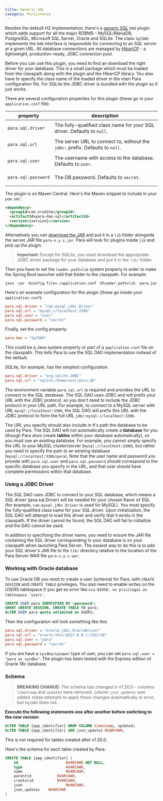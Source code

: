 ```yaml
---
title: Generic SQL
category: Persistence
---
```


Besides the default H2 implementation, there's a [generic SQL](https://github.com/Erudika/para-dao-sql) `DAO` plugin
which adds support for all the major RDBMS - MySQL/MariaDB, PostgreSQL, Microsoft SQL Server, Oracle and SQLite.
The class `SqlDAO` implements the `DAO` interface is responsible for connecting to an SQL server at a given URL.
All database connections are managed by [HikariCP](https://github.com/brettwooldridge/HikariCP) - a lightweight,
production-ready, JDBC connection pool.

Before you can use this plugin, you need to find an download the right driver for your database. This is a small package
which must be loaded from the classpath along with the plugin and the HikariCP library. You also have to specify the
class name of the loaded driver in the main Para configuration file. For SQLite the JDBC driver is bundled with the
plugin so it just works.

There are several configuration properties for this plugin (these go in your `application.conf` file):

<table class="table table-striped">
	<thead>
		<tr>
			<th>property</th>
			<th>description</th>
		</tr>
	</thead>
	<tbody>
		<tr><td>

`para.sql.driver`</td><td> The fully-qualified class name for your SQL driver. Defaults to `null`.</td></tr>
		<tr><td>

`para.sql.url`</td><td> The server URL to connect to, *without* the `jdbc:` prefix. Defaults to `null`.</td></tr>
		<tr><td>

`para.sql.user`</td><td> The username with access to the database. Defaults to `user`.</td></tr>
		<tr><td>

`para.sql.password`</td><td> The DB password. Defaults to `secret`.</td></tr>
	</tbody>
</table>

The plugin is on Maven Central. Here's the Maven snippet to include in your `pom.xml`:

```xml
<dependency>
  <groupId>com.erudika</groupId>
  <artifactId>para-dao-sql</artifactId>
  <version>{version}</version>
</dependency>
```

Alternatively you can [download the JAR](https://github.com/Erudika/para-dao-sql/releases) and put it in a
`lib` folder alongside the server JAR file `para-x.y.z.jar`. Para will look for plugins inside `lib` and pick up
the plugin.

> **Important:** Except for SQLite, you must download the appropriate JDBC driver package for your database and
put it in the `lib/` folder.

Then you have to set the `loader.path=lib` system property in order to make the Spring Boot launcher add that folder
to the classpath. For example:
```
java -jar -Dconfig.file=./application.conf -Dloader.path=lib  para.jar
```

Here's an example configuration for this plugin (these go inside your `application.conf`):
```ini
para.sql.driver = "com.mysql.jdbc.Driver"
para.sql.url = "mysql://localhost:3306"
para.sql.user = "user"
para.sql.password = "secret"
```
Finally, set the config property:
```ini
para.dao = "SqlDAO"
```
This could be a Java system property or part of a `application.conf` file on the classpath.
This tells Para to use the SQL DAO implementation instead of the default.

SQLite, for example, has the simplest configuration:
```ini
para.sql.driver = "org.sqlite.JDBC"
para.sql.url = "sqlite:/home/user/para.db"
```

The environment variable `para.sql.url` is required and provides the URL to connect to the SQL database.
The SQL DAO uses JDBC and will prefix your URL with the JDBC protocol, so you don't need to include the JDBC
protocol in your URL path. For example, to connect to a MySQL server with URL `mysql://localhost:3306`,
the SQL DAO will prefix this URL with the JDBC protocol to form the full URL `jdbc:mysql://localhost:3306`.

The URL you specify should also include in it's path the database to be used by Para. The SQL DAO will not
automatically create a **database** for you (though Para _does_ create **tables** within your database automatically),
so you must use an existing database. For example, you cannot simply specify the URL to your MySQL cluster/server
(`mysql://localhost:3306`), but rather you need to specify the path to an existing database
(`mysql://localhost:3306/para`). Note that the user name and password you provide with `para.sql.user` and
`para.sql.password` should correspond to the specific database you specify in the URL, and that user should have
complete permissions within that database.


### Using a JDBC Driver

The SQL DAO uses JDBC to connect to your SQL database, which means a SQL driver (java.sql.Driver) will be needed for
your chosen flavor of SQL (for example, `com.mysql.jdbc.Driver` is used for MySQL).  You must specify the
fully-qualified class name for your SQL driver. Upon initialization, the SQL DAO will attempt to load this driver
and verify that it exists in the classpath. If the driver cannot be found, the SQL DAO will fail to initiailize and
the DAO cannot be used.

In addition to specifying the driver name, you need to ensure the JAR file containing the SQL driver corresponding to
your database is on your classpath when launching Para Server. The easiest way to do this is to add your SQL driver's
JAR file to the `lib/` directory relative to the location of the Para Server WAR file `para-x.y.z.war`.

### Working with Oracle database

To use Oracle DB you need to create a user (schema) for Para, with `CREATE SESSION` and `CREATE TABLE` privileges.
You also need to enable writes on the USERS tablespace if you get an error like
`ora-01950: no privileges on tablespace 'users'`.

```sql
CREATE USER para IDENTIFIED BY <password>;
GRANT CREATE SESSION, CREATE TABLE TO para;
ALTER USER para quota unlimited on USERS;
```

Then the configuration will look something like this:
```ini
para.sql.driver = "oracle.jdbc.OracleDriver"
para.sql.url = "oracle:thin:@127.0.0.1:1521/XE"
para.sql.user = "para"
para.sql.password = "secret"
```

If you are have a `sysdba/sysoper` type of user, you can set `para.sql.user = "para as sysdba"`.
The plugin has been tested with the Express edition of Oracle 18c database.

### Schema

> **BREAKING CHANGE:** The schema has changed in v1.30.0 - columns `timestamp` and `updated` were removed,
column `json_updates` was added. `H2DAO` attempts to apply these changes automatically or error, but `SqlDAO` does not.

**Execute the following statements one after another before switching to the new version:**
```sql
ALTER TABLE {app_identifier} DROP COLUMN timestamp, updated;
ALTER TABLE {app_identifier} ADD json_updates NVARCHAR;
```
This is not required for tables created after v1.30.0.

Here's the schema for each table created by Para:
```sql
CREATE TABLE {app_identifier} (
    id						NVARCHAR NOT NULL,
    type					NVARCHAR,
    name					NVARCHAR,
    parentid			NVARCHAR,
    creatorid			NVARCHAR,
    json					NVARCHAR,
    json_updates	NVARCHAR
)
```
